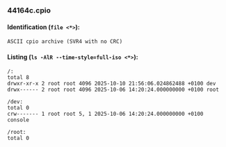 ### 44164c.cpio
#### Identification (`file <*>`):
```
ASCII cpio archive (SVR4 with no CRC)
```
#### Listing (`ls -AlR --time-style=full-iso <*>`):
```
/:
total 8
drwxr-xr-x 2 root root 4096 2025-10-10 21:56:06.024862488 +0100 dev
drwx------ 2 root root 4096 2025-10-06 14:20:24.000000000 +0100 root

/dev:
total 0
crw------- 1 root root 5, 1 2025-10-06 14:20:24.000000000 +0100 console

/root:
total 0
```

